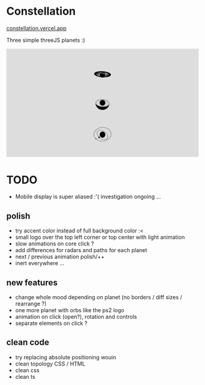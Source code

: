 # Constellation

[constellation.vercel.app](https://constellation-kappa.vercel.app)

Three simple threeJS planets :)

![screen](/constellation.png?raw=true "constellation")

# TODO

- Mobile display is super aliased :'( investigation ongoing ...

## polish
- try accent color instead of full background color :<
- small logo over the top left corner or top center with light animation
- slow animations on core click ?
- add differences for radars and paths for each planet
- next / previous animation polish/++
- inert everywhere ...

## new features
- change whole mood depending on planet (no borders / diff sizes / rearrange ?)
- one more planet with orbs like the ps2 logo
- animation on click (open?), rotation and controls
- separate elements on click ?

## clean code 
- try replacing absolute positioning wouin
- clean topology CSS / HTML
- clean css
- clean ts